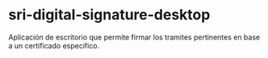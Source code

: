 sri-digital-signature-desktop
=============================

Aplicación de escritorio que permite firmar los tramites pertinentes en base a un certificado especifico.
